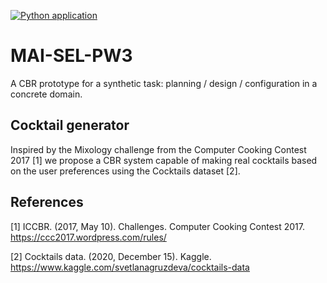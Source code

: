 [![Python application](https://github.com/Estela23/MAI-SEL-PW3/actions/workflows/python-app.yml/badge.svg?branch=main)](https://github.com/Estela23/MAI-SEL-PW3/actions/workflows/python-app.yml)

# MAI-SEL-PW3
A CBR prototype for a synthetic task: planning / design / configuration in a concrete domain.

## Cocktail generator
Inspired by the Mixology challenge from the Computer Cooking Contest 2017 [1] we propose a CBR system
capable of making real cocktails based on the user preferences using the Cocktails dataset [2].


## References
[1] ICCBR. (2017, May 10). Challenges. Computer Cooking Contest 2017. https://ccc2017.wordpress.com/rules/

[2] Cocktails data. (2020, December 15). Kaggle. https://www.kaggle.com/svetlanagruzdeva/cocktails-data

